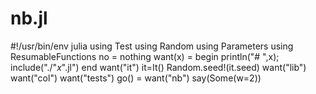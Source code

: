 
# nb.jl

#!/usr/bin/env julia
using Test
using Random
using Parameters
using ResumableFunctions
no = nothing
want(x) = begin println("# ",x); 
                include("./"*x*".jl") end
want("it")
it=It()
Random.seed!(it.seed)
want("lib")
want("col")
want("tests")
go() = want("nb")
say(Some(w=2))
